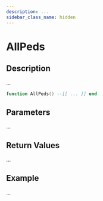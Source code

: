 ```yaml
---
description: ...
sidebar_class_name: hidden
---
```


# AllPeds

## Description

...

```lua
function AllPeds() --[[ ... ]] end
```

## Parameters

...

## Return Values

...

## Example

...

